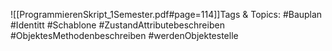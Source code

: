 
![[ProgrammierenSkript_1Semester.pdf#page=114]]Tags & Topics:
   #Bauplan
   #Identitt
   #Schablone
   #ZustandAttributebeschreiben
   #ObjektesMethodenbeschreiben
   #werdenObjektestelle
